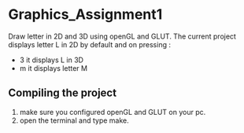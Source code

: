 # Graphics_Assignment1
Draw letter in 2D and 3D using openGL and GLUT.
The current project displays letter L in 2D by default and on pressing : 
 * 3 it displays L in 3D
 * m it displays letter M
## Compiling the project
1. make sure you configured openGL and GLUT on your pc.
2. open the terminal and type make.
